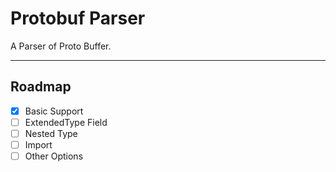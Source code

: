 # Protobuf Parser

A Parser of Proto Buffer.

---

## Roadmap

- [x] Basic Support
- [ ] ExtendedType Field
- [ ] Nested Type
- [ ] Import
- [ ] Other Options
